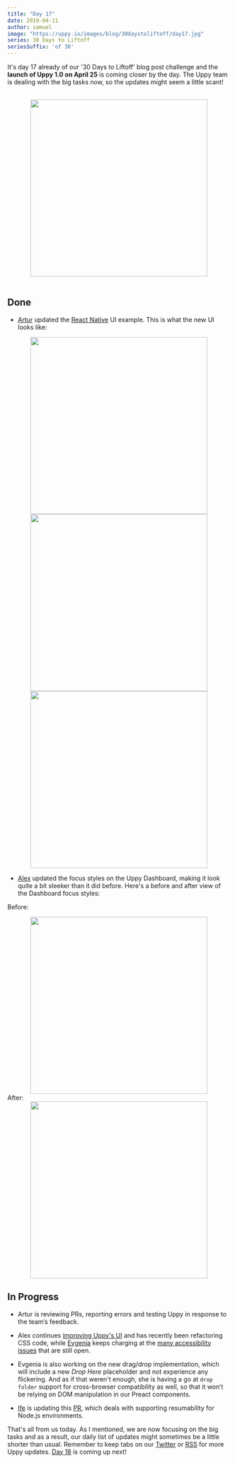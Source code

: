 ```yaml
---
title: "Day 17"
date: 2019-04-11
author: samuel
image: "https://uppy.io/images/blog/30daystoliftoff/day17.jpg"
series: 30 Days to Liftoff
seriesSuffix: 'of 30'
---
```


It's day 17 already of our '30 Days to Liftoff' blog post challenge and the **launch of Uppy 1.0 on April 25** is coming closer by the day. The Uppy team is dealing with the big tasks now, so the updates might seem a little scant!

<center><br /><img width="400" src="/images/blog/30daystoliftoff/day17.jpg"><br /><br /></center>

<!--more-->

## Done

- [Artur](https://github.com/arturi) updated the [React Native](https://github.com/transloadit/uppy/pull/988) UI example. This is what the new UI looks like:

<center><img width="400" src="/images/blog/30daystoliftoff/2019-04-11-react-native-ui-1.png"></center>
<center><img width="400" src="/images/blog/30daystoliftoff/2019-04-11-react-native-ui-2.png"></center>
<center><img width="400" src="/images/blog/30daystoliftoff/2019-04-11-react-native-ui-3.png"></center>

- [Alex](https://github.com/nqst) updated the focus styles on the Uppy Dashboard, making it look quite a bit sleeker than it did before. Here's a before and after view of the Dashboard focus styles:

Before:<br />
<center><img width="400" src="/images/blog/30daystoliftoff/2019-04-11-before-focus.gif"></center>
After:<br />
<center><img width="400" src="/images/blog/30daystoliftoff/2019-04-11-after-focus.gif"></center>


## In Progress

- Artur is reviewing PRs, reporting errors and testing Uppy in response to the team’s feedback. 

- Alex continues [improving Uppy's UI](https://github.com/transloadit/uppy/compare/master...nqst:design-facelift) and has recently been refactoring CSS code, while [Evgenia](https://github.com/lakesare) keeps charging at the [many accessibility issues](https://github.com/transloadit/uppy/issues/created_by/nqst) that are still open.

- Evgenia is also working on the new drag/drop implementation, which will include a new _Drop Here_ placeholder and not experience any flickering. And as if that weren't enough, she is having a go at `drop folder` support for cross-browser compatibility as well, so that it won’t be relying on DOM manipulation in our Preact components.

- [Ife](https://github.com/ifedapoolarewaju) is updating this [PR](https://github.com/tus/tus-js-client/pull/73), which deals with supporting resumability for Node.js environments.


That's all from us today. As I mentioned, we are now focusing on the big tasks and as a result, our daily list of updates might sometimes be a little shorter than usual. Remember to keep tabs on our [Twitter](https://twitter.com/uppy_io) or [RSS](https://uppy.io/atom.xml) for more Uppy updates. [Day 18](/blog/2019/04/liftoff-18/) is coming up next!
